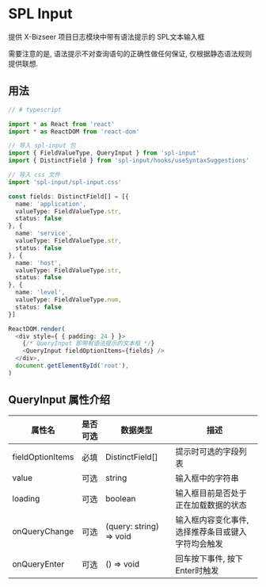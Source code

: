 # SPL Input

提供 X-Bizseer 项目日志模块中带有语法提示的 SPL文本输入框

需要注意的是, 语法提示不对查询语句的正确性做任何保证, 仅根据静态语法规则提供联想.

## 用法

```typescript
// # typescript

import * as React from 'react'
import * as ReactDOM from 'react-dom'

// 导入 spl-input 包
import { FieldValueType, QueryInput } from 'spl-input'
import { DistinctField } from 'spl-input/hooks/useSyntaxSuggestions'

// 导入 css 文件
import 'spl-input/spl-input.css'

const fields: DistinctField[] = [{
  name: 'application',
  valueType: FieldValueType.str,
  status: false
}, {
  name: 'service',
  valueType: FieldValueType.str,
  status: false
}, {
  name: 'host',
  valueType: FieldValueType.str,
  status: false
}, {
  name: 'level',
  valueType: FieldValueType.num,
  status: false
}]

ReactDOM.render(
  <div style={ { padding: 24 } }>
    {/* QueryInput 即带有语法提示的文本框 */}
    <QueryInput fieldOptionItems={fields} />
  </div>,
  document.getElementById('root'),
)
```

## QueryInput 属性介绍

| 属性名 | 是否可选  | 数据类型 | 描述 |
| -- | -- | -- | -- |
| fieldOptionItems | 必填 | DistinctField[] | 提示时可选的字段列表 |
| value | 可选 | string | 输入框中的字符串 |
| loading | 可选 | boolean | 输入框目前是否处于正在加载数据的状态 |
| onQueryChange | 可选 | (query: string) => void | 输入框内容变化事件, 选择推荐条目或键入字符均会触发 |
| onQueryEnter | 可选 | () => void | 回车按下事件, 按下Enter时触发 |
